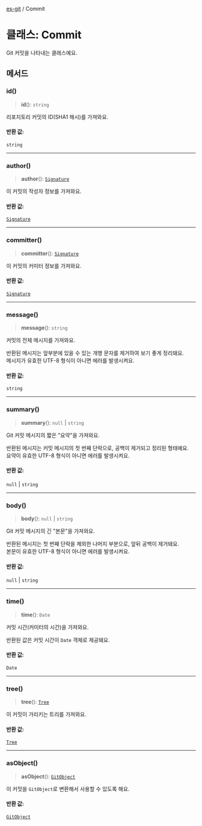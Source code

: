 [es-git](../globals.md) / Commit

# 클래스: Commit

Git 커밋을 나타내는 클래스예요.

## 메서드

### id()

> **id**(): `string`

리포지토리 커밋의 ID(SHA1 해시)를 가져와요.

#### 반환 값:

`string`

***

### author()

> **author**(): [`Signature`](../interfaces/Signature.md)

이 커밋의 작성자 정보를 가져와요.

#### 반환 값:

[`Signature`](../interfaces/Signature.md)

***

### committer()

> **committer**(): [`Signature`](../interfaces/Signature.md)

이 커밋의 커미터 정보를 가져와요.

#### 반환 값:

[`Signature`](../interfaces/Signature.md)

***

### message()

> **message**(): `string`

커밋의 전체 메시지를 가져와요.

반환된 메시지는 앞부분에 있을 수 있는 개행 문자를 제거하여 보기 좋게 정리돼요.  
메시지가 유효한 UTF-8 형식이 아니면 에러를 발생시켜요.

#### 반환 값:

`string`

***

### summary()

> **summary**(): `null` \| `string`

Git 커밋 메시지의 짧은 "요약"을 가져와요.

반환된 메시지는 커밋 메시지의 첫 번째 단락으로, 공백이 제거되고 정리된 형태예요.  
요약이 유효한 UTF-8 형식이 아니면 에러를 발생시켜요.

#### 반환 값:

`null` \| `string`

***

### body()

> **body**(): `null` \| `string`

Git 커밋 메시지의 긴 "본문"을 가져와요.

반환된 메시지는 첫 번째 단락을 제외한 나머지 부분으로, 앞뒤 공백이 제거돼요.  
본문이 유효한 UTF-8 형식이 아니면 에러를 발생시켜요.

#### 반환 값:

`null` \| `string`

***

### time()

> **time**(): `Date`

커밋 시간(커미터의 시간)을 가져와요.

반환된 값은 커밋 시간이 `Date` 객체로 제공돼요.

#### 반환 값:

`Date`

***

### tree()

> **tree**(): [`Tree`](Tree.md)

이 커밋이 가리키는 트리를 가져와요.

#### 반환 값:

[`Tree`](Tree.md)

***

### asObject()

> **asObject**(): [`GitObject`](GitObject.md)

이 커밋을 `GitObject`로 변환해서 사용할 수 있도록 해요.

#### 반환 값:

[`GitObject`](GitObject.md)
